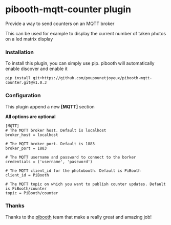 # pibooth-mqtt-counter plugin
Provide a way to send counters on an MQTT broker

This can be used for example to display the current number of taken photos on a led matrix display

### Installation
To install this plugin, you can simply use pip. pibooth will automatically enable discover and enable it
```
pip install git+https://github.com/poupounetjoyeux/pibooth-mqtt-counter.git@v1.0.3
```

### Configuration
This plugin append a new **[MQTT]** section

**All options are optional**
```
[MQTT]
# The MQTT broker host. Default is localhost
broker_host = localhost

# The MQTT broker port. Default is 1883
broker_port = 1883

# The MQTT username and password to connect to the borker
credentials = ('username', 'password')

# The MQTT client_id for the photobooth. Default is PiBooth
client_id = PiBooth

# The MQTT topic on which you want to publish counter updates. Default is PiBooth/counter
topic = PiBooth/counter
```

### Thanks
Thanks to the [pibooth](https://github.com/pibooth/pibooth) team that make a really great and amazing job!


